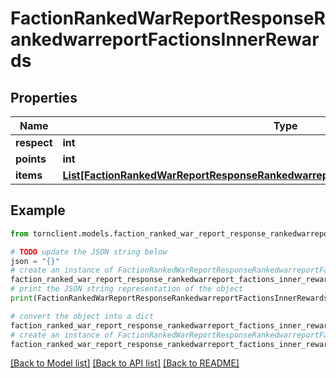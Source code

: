 # FactionRankedWarReportResponseRankedwarreportFactionsInnerRewards


## Properties

Name | Type | Description | Notes
------------ | ------------- | ------------- | -------------
**respect** | **int** |  | 
**points** | **int** |  | 
**items** | [**List[FactionRankedWarReportResponseRankedwarreportFactionsInnerRewardsItemsInner]**](FactionRankedWarReportResponseRankedwarreportFactionsInnerRewardsItemsInner.md) |  | 

## Example

```python
from tornclient.models.faction_ranked_war_report_response_rankedwarreport_factions_inner_rewards import FactionRankedWarReportResponseRankedwarreportFactionsInnerRewards

# TODO update the JSON string below
json = "{}"
# create an instance of FactionRankedWarReportResponseRankedwarreportFactionsInnerRewards from a JSON string
faction_ranked_war_report_response_rankedwarreport_factions_inner_rewards_instance = FactionRankedWarReportResponseRankedwarreportFactionsInnerRewards.from_json(json)
# print the JSON string representation of the object
print(FactionRankedWarReportResponseRankedwarreportFactionsInnerRewards.to_json())

# convert the object into a dict
faction_ranked_war_report_response_rankedwarreport_factions_inner_rewards_dict = faction_ranked_war_report_response_rankedwarreport_factions_inner_rewards_instance.to_dict()
# create an instance of FactionRankedWarReportResponseRankedwarreportFactionsInnerRewards from a dict
faction_ranked_war_report_response_rankedwarreport_factions_inner_rewards_from_dict = FactionRankedWarReportResponseRankedwarreportFactionsInnerRewards.from_dict(faction_ranked_war_report_response_rankedwarreport_factions_inner_rewards_dict)
```
[[Back to Model list]](../README.md#documentation-for-models) [[Back to API list]](../README.md#documentation-for-api-endpoints) [[Back to README]](../README.md)


